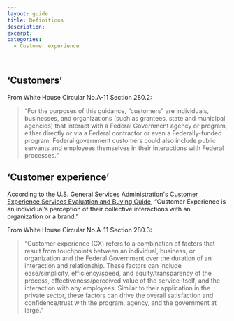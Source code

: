```yaml
---
layout: guide
title: Definitions
description: 
excerpt: 
categories:
  - Customer experience

---
```


## ‘Customers’

From White House Circular No.A-11 Section 280.2:


> “For the purposes of this guidance, “customers” are individuals, businesses, and organizations (such as grantees, state and municipal agencies) that interact with a Federal Government agency or program, either directly or via a Federal contractor or even a Federally-funded program. Federal government customers could also include public servants and employees themselves in their interactions with Federal processes.”


## ‘Customer experience’

According to the U.S. General Services Administration's [Customer Experience Services Evaluation and Buying Guide](https://www.performance.gov/cx/CX-Evaluation-and-Buying-Guide.pdf), “Customer Experience is an individual’s perception of their collective interactions with an organization or a brand.”

From White House Circular No.A-11 Section 280.3:


> “Customer experience (CX) refers to a combination of factors that result from touchpoints between an individual, business, or organization and the Federal Government over the duration of an interaction and relationship. These factors can include ease/simplicity, efficiency/speed, and equity/transparency of the process, effectiveness/perceived value of the service itself, and the interaction with any employees. Similar to their application in the private sector, these factors can drive the overall satisfaction and confidence/trust with the program, agency, and the government at large.”
